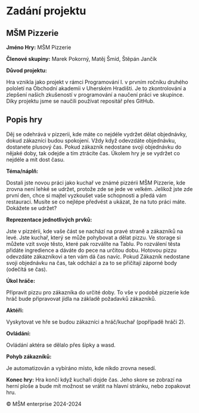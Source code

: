 # Zadání projektu
## MŠM Pizzerie
**Jméno Hry:** MŠM Pizzerie

**Členové skupiny:** 
Marek Pokorný, Matěj Šmíd, Štěpán Jančík

**Důvod projektu:** 

Hra vznikla jako projekt v rámci Programování I. v prvním ročníku druhého pololetí na Obchodní akademii v Uherském Hradišti. Je to zkontrolování a zlepšení našich zkušeností v programování a naučení práci ve skupince. Díky projektu jsme se naučili používat repositář přes GitHub.

## Popis hry

Děj se odehrává v pizzerii, kde máte co nejdéle vydržet dělat objednávky, dokud zákazníci budou spokojení. Vždy když odevzdáte objednávku, dostanete plusový čas. Pokud zákazník nedostane svoji objednávku do nějaké doby, tak odejde a tím ztrácíte čas. Úkolem hry je se vydržet co nejdéle a mít dost času.

**Téma/náplň:** 

Dostali jste novou práci jako kuchař ve známé pizzérii MŠM Pizzerie, kde zrovna není lehké se udržet, protože zde se jede ve velkém. Jelikož jste zde první den, chce si majtel vyzkoušet vaše schopnosti a předá vám restauraci. Musíte se co nejlépe předvést a ukázat, že na tuto práci máte. Dokážete se udržet?

**Reprezentace jednotlivých prvků:** 

Jste v pizzérii, kde vaše část se nachází na pravé straně a zákazníků na levé. Jste kuchař, který se může pohybovat a dělat pizzu. Ve storage si můžete vzít svoje těsto, které pak rozválíte na Tablu. Po rozválení těsta přidáte ingredience a dáváte do pece na určitou dobu. Hotovou pizzu odevzdáte zákazníkovi a ten vám dá čas navíc. Pokud Zákazník nedostane svoji objednávku na čas, tak odchází a za to se přičítají záporné body (odečítá se čas).


**Úkol hráče:** 

Připravit pizzu pro zákazníka do určité doby. 
To vše v podobě pizzerie kde hráč bude připravovat jídla na základě požadavků zákazníků.

**Aktéři:** 

Vyskytovat ve hře se budou zákazníci a hráč/kuchař (popřípadě hráči 2).

**Ovládání:** 

Ovládání aktéra se dělalo přes šipky a wasd.

**Pohyb zákazníků:** 

Je automatizován a vybíráno místo, kde nikdo zrovna nesedí.

**Konec hry:** 
Hra končí když kuchaři dojde čas. Jeho skore se zobrazí na herní ploše a bude mít možnost se vrátit na hlavní stránku, nebo zopakovat hru.

© MŠM enterprise 2024-2024
